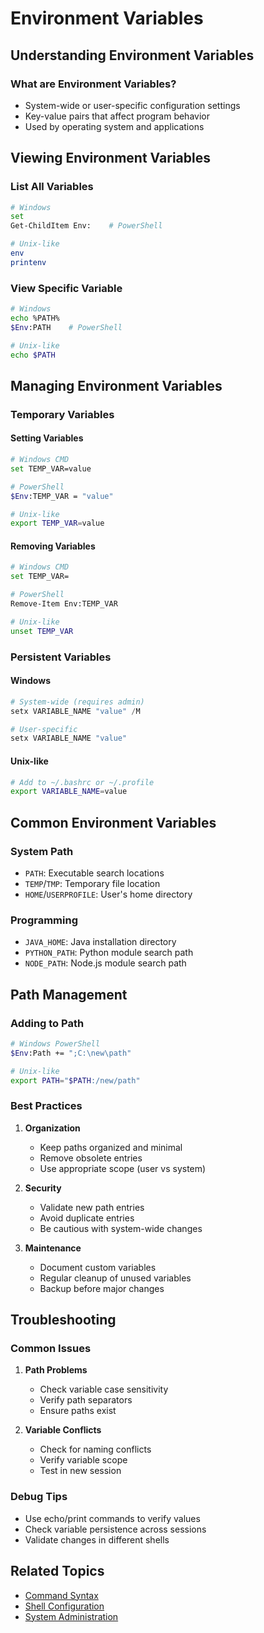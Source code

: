 # Environment Variables

## Understanding Environment Variables

### What are Environment Variables?
- System-wide or user-specific configuration settings
- Key-value pairs that affect program behavior
- Used by operating system and applications

## Viewing Environment Variables

### List All Variables
```bash
# Windows
set
Get-ChildItem Env:    # PowerShell

# Unix-like
env
printenv
```

### View Specific Variable
```bash
# Windows
echo %PATH%
$Env:PATH    # PowerShell

# Unix-like
echo $PATH
```

## Managing Environment Variables

### Temporary Variables

#### Setting Variables
```bash
# Windows CMD
set TEMP_VAR=value

# PowerShell
$Env:TEMP_VAR = "value"

# Unix-like
export TEMP_VAR=value
```

#### Removing Variables
```bash
# Windows CMD
set TEMP_VAR=

# PowerShell
Remove-Item Env:TEMP_VAR

# Unix-like
unset TEMP_VAR
```

### Persistent Variables

#### Windows
```powershell
# System-wide (requires admin)
setx VARIABLE_NAME "value" /M

# User-specific
setx VARIABLE_NAME "value"
```

#### Unix-like
```bash
# Add to ~/.bashrc or ~/.profile
export VARIABLE_NAME=value
```

## Common Environment Variables

### System Path
- `PATH`: Executable search locations
- `TEMP`/`TMP`: Temporary file location
- `HOME`/`USERPROFILE`: User's home directory

### Programming
- `JAVA_HOME`: Java installation directory
- `PYTHON_PATH`: Python module search path
- `NODE_PATH`: Node.js module search path

## Path Management

### Adding to Path
```bash
# Windows PowerShell
$Env:Path += ";C:\new\path"

# Unix-like
export PATH="$PATH:/new/path"
```

### Best Practices
1. **Organization**
   - Keep paths organized and minimal
   - Remove obsolete entries
   - Use appropriate scope (user vs system)

2. **Security**
   - Validate new path entries
   - Avoid duplicate entries
   - Be cautious with system-wide changes

3. **Maintenance**
   - Document custom variables
   - Regular cleanup of unused variables
   - Backup before major changes

## Troubleshooting

### Common Issues
1. **Path Problems**
   - Check variable case sensitivity
   - Verify path separators
   - Ensure paths exist

2. **Variable Conflicts**
   - Check for naming conflicts
   - Verify variable scope
   - Test in new session

### Debug Tips
- Use echo/print commands to verify values
- Check variable persistence across sessions
- Validate changes in different shells

## Related Topics

- [Command Syntax](../fundamentals/command-syntax.md)
- [Shell Configuration](../os/shell-config.md)
- [System Administration](../advanced/system-admin.md)